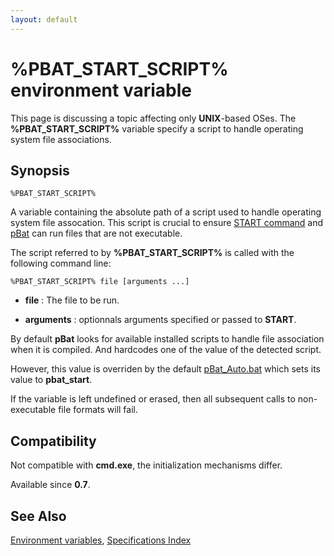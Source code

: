 ```yaml
---
layout: default
---
```

# %PBAT_START_SCRIPT% environment variable

This page is discussing a topic affecting only **UNIX**-based OSes. The 
**%PBAT\_START\_SCRIPT%** variable specify a script to handle operating system 
file associations.

## Synopsis

    %PBAT_START_SCRIPT%

A variable containing the absolute path of a script used to handle operating 
system file assocation. This script is crucial to ensure [START 
command](start) and [pBat](pbat) can run files that are not executable.

The script referred to by **%PBAT\_START\_SCRIPT%** is called with the 
following command line:

    %PBAT_START_SCRIPT% file [arguments ...]

* **file** : The file to be run.

* **arguments** : optionnals arguments specified or passed to **START**.

By default **pBat** looks for available installed scripts to handle file 
association when it is compiled. And hardcodes one of the value of the 
detected script.

However, this value is overriden by the default [pBat\_Auto.bat](pbatauto) 
which sets its value to **pbat\_start**.

If the variable is left undefined or erased, then all subsequent calls to 
non-executable file formats will fail. 

## Compatibility

Not compatible with **cmd.exe**, the initialization mechanisms differ.

Available since **0.7**.

## See Also

[Environment variables](spec/var), [Specifications Index](spec/index) 

